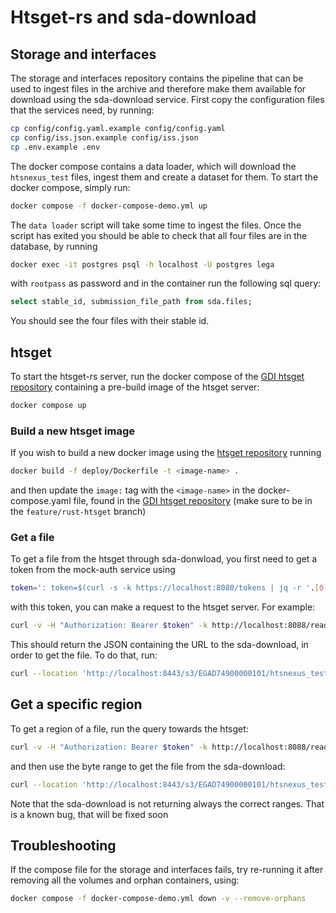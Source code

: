 # Htsget-rs and sda-download

## Storage and interfaces
The storage and interfaces repository contains the pipeline that can be used to ingest files in the archive and therefore make them available for download using the sda-download service.
First copy the configuration files that the services need, by running:
```sh
cp config/config.yaml.example config/config.yaml
cp config/iss.json.example config/iss.json
cp .env.example .env
```
The docker compose contains a data loader, which will download the `htsnexus_test` files, ingest them and create a dataset for them. To start the docker compose, simply run:
```sh
docker compose -f docker-compose-demo.yml up
```
The `data loader` script will take some time to ingest the files. Once the script has exited you should be able to check that all four files are in the database, by running
```sh
docker exec -it postgres psql -h localhost -U postgres lega
```
with `rootpass` as password and in the container run the following sql query:
```sql
select stable_id, submission_file_path from sda.files;
```
You should see the four files with their stable id.

## htsget
To start the htsget-rs server, run the docker compose of the [GDI htsget repository](https://github.com/GenomicDataInfrastructure/starter-kit-htsget/tree/feature/rust-htsget) containing a pre-build image of the htsget server:
```sh
docker compose up
```

### Build a new htsget image
If you wish to build a new docker image using the [htsget repository](https://github.com/NBISweden/htsget-rs/tree/feature/htsget-download) running
```sh
docker build -f deploy/Dockerfile -t <image-name> .
```
and then update the `image:` tag with the `<image-name>` in the docker-compose.yaml file, found in the [GDI htsget repository](https://github.com/GenomicDataInfrastructure/starter-kit-htsget/tree/feature/rust-htsget) (make sure to be in the `feature/rust-htsget` branch)

### Get a file
To get a file from the htsget through sda-donwload, you first need to get a token from the mock-auth service using
```sh
token=': token=$(curl -s -k https://localhost:8080/tokens | jq -r '.[0]')
```
with this token, you can make a request to the htsget server. For example:
```sh
curl -v -H "Authorization: Bearer $token" -k http://localhost:8088/reads/EGAD74900000101/htsnexus_test_NA12878
```
This should return the JSON containing the URL to the sda-download, in order to get the file. To do that, run:
```sh
curl --location 'http://localhost:8443/s3/EGAD74900000101/htsnexus_test_NA12878.bam' --header "Authorization: Bearer $token" -o <some-file-name>
```

## Get a specific region
To get a region of a file, run the query towards the htsget:
```sh
curl -v -H "Authorization: Bearer $token" -k http://localhost:8088/reads/EGAD74900000101/htsnexus_test_NA12878?referenceName=2
```
and then use the byte range to get the file from the sda-download:
```sh
curl --location 'http://localhost:8443/s3/EGAD74900000101/htsnexus_test_NA12878.bam?startCoordinate=<STARTING-BYTE>&endCoordinate=<ENDING-BYTE>' --header "Authorization: Bearer $token"
```
Note that the sda-download is not returning always the correct ranges. That is a known bug, that will be fixed soon


## Troubleshooting
If the compose file for the storage and interfaces fails, try re-running it after removing all the volumes and orphan containers, using:
```sh
docker compose -f docker-compose-demo.yml down -v --remove-orphans
```


